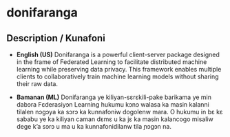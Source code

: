 # donifaranga

## Description / Kunafoni

  - **English (US)**
    Donifaranga is a powerful client-server package designed in the frame of Federated Learning to facilitate distributed machine learning while preserving data privacy. This framework enables multiple clients to collaboratively train machine learning models without sharing their raw data.
  
  - **Bamanan (ML)**
    Donifaranga ye kiliyan-sɛrɛkili-pake barikama ye min dabɔra Fɛderasiyɔn Learning hukumu kɔnɔ walasa ka masin kalanni tilalen nɔgɔya ka sɔrɔ ka kunnafoniw dogolenw mara. O hukumu in bɛ kɛ sababu ye ka kiliyan caman dɛmɛ u ka jɛ ka masin kalancogo misaliw dege k’a sɔrɔ u ma u ka kunnafonidilanw tila ɲɔgɔn na.
